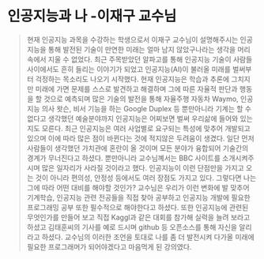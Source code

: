 인공지능과 나 -이재구 교수님
=====================

> 현재 인공지능 과목을 수강하는 학생으로서 이재구 교수님이 설명해주시는 인공지능을 통해 발전된 기술이 만연한 미래는 얼마 남지 않았구나라는 생각을 머리 속에서 지울 수 없었다. 
최근 주목받았던 알파고를 통해 인공지능 기술이 사람들 사이에서도 흔히 들리는 이야기가 되었고 인공지능(AI)이 불러올 미래를 벌써부터 걱정하는 목소리도 나오기 시작했다. 
현재 인공지능은 학습과 추론에 그치지만 미래에 가면 문제를 스스로 발견하고 해결하며 그에 따른 자율적 판단과 행동을 할 것으로 예측되며 많은 기술의 발전을 통해 자율주행 자동차 Waymo, 인공지능 의사 왓슨, 비서 기능을 하는 Google Duplex 등 뿐만아니라 기계는 할 수 없다고 생각했던 예술분야까지 인공지능은 어찌보면 벌써 우리삶에 들어와 있는 지도 모른다. 
최근 인공지능은 여러 사업별로 요구되는 특성에 맞추어 개발되고 있으며 이에 따라 많은 점이 바뀐다는 것에 적지않은 두려움이 생겼다. 
일단 먼저 사람들이 생각했던 가치관에 혼란이 올 것이며 모든 분야가 융합되어 기술간의 경계가 무너진다고 하셨다. 
뿐만아니라 교수님꼐서는 BBC 사이트를 소개시켜주시며 많은 일자리가 사라질 것이라고 했다. 인공지능이 이런 단점만을 가지고 오는 것이 아니라 편의성, 안정성 등에서도 여러 장점도 가지고 있다. 
그렇다면 나는 그에 따라 어떤 대비를 해야할 것인가? 교수님은 우리가 이런 변화에 발 맞추어 기계학습, 인공지능 관련 전공들을 직접 찾아 공부하고 인공지능 개발에 필요한 프로그래밍 공부 또한 필수적으로 해야한다고 하셨다. 
또한 인공지능에 관련된 무엇인가를 만들어 보고 직접 Kaggl과 같은 대회를 참가해 실력을 늘려 보라고 하셨고 김태훈씨의 기사를 예로 드시며 github 등 오픈소스를 통해 자신을 알리라고 하셨다. 교수님의 이러한 조언을 토대로 나를 좀 더 발전시켜 다가올 미래에 필요한 프로그래머가 되어야겠다고 마음먹게 된 강의였다. 
